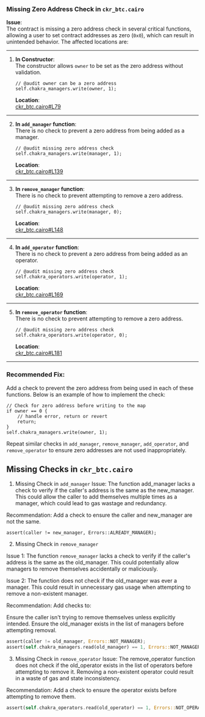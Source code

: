 ### Missing Zero Address Check in `ckr_btc.cairo`

**Issue**:  
The contract is missing a zero address check in several critical functions, allowing a user to set contract addresses as zero (`0x0`), which can result in unintended behavior. The affected locations are:

---

1. **In Constructor**:  
   The constructor allows `owner` to be set as the zero address without validation.

   ```cairo
   // @audit owner can be a zero address
   self.chakra_managers.write(owner, 1);
   ```

   **Location**:  
   [ckr_btc.cairo#L79](https://github.com/code-423n4/2024-08-chakra/blob/d0d45ae1d26ca1b87034e67180fac07ce9642fd9/cairo/handler/src/ckr_btc.cairo#L79)

---

2. **In `add_manager` function**:  
   There is no check to prevent a zero address from being added as a manager.

   ```cairo
   // @audit missing zero address check
   self.chakra_managers.write(manager, 1);
   ```

   **Location**:  
   [ckr_btc.cairo#L139](https://github.com/code-423n4/2024-08-chakra/blob/d0d45ae1d26ca1b87034e67180fac07ce9642fd9/cairo/handler/src/ckr_btc.cairo#L139)

---

3. **In `remove_manager` function**:  
   There is no check to prevent attempting to remove a zero address.

   ```cairo
   // @audit missing zero address check
   self.chakra_managers.write(manager, 0);
   ```

   **Location**:  
   [ckr_btc.cairo#L148](https://github.com/code-423n4/2024-08-chakra/blob/d0d45ae1d26ca1b87034e67180fac07ce9642fd9/cairo/handler/src/ckr_btc.cairo#L151)

---

4. **In `add_operator` function**:  
   There is no check to prevent a zero address from being added as an operator.

   ```cairo
   // @audit missing zero address check
   self.chakra_operators.write(operator, 1);
   ```

   **Location**:  
   [ckr_btc.cairo#L169](https://github.com/code-423n4/2024-08-chakra/blob/d0d45ae1d26ca1b87034e67180fac07ce9642fd9/cairo/handler/src/ckr_btc.cairo#L174)

---

5. **In `remove_operator` function**:  
   There is no check to prevent attempting to remove a zero address.

   ```cairo
   // @audit missing zero address check
   self.chakra_operators.write(operator, 0);
   ```

   **Location**:  
   [ckr_btc.cairo#L181](https://github.com/code-423n4/2024-08-chakra/blob/d0d45ae1d26ca1b87034e67180fac07ce9642fd9/cairo/handler/src/ckr_btc.cairo#L185)

---

### Recommended Fix:  
Add a check to prevent the zero address from being used in each of these functions. Below is an example of how to implement the check:

```cairo
// Check for zero address before writing to the map
if owner == 0 {
    // handle error, return or revert
    return;
}
self.chakra_managers.write(owner, 1);
```

Repeat similar checks in `add_manager`, `remove_manager`, `add_operator`, and `remove_operator` to ensure zero addresses are not used inappropriately.



## Missing Checks in `ckr_btc.cairo`


1. Missing Check in `add_manager`
Issue: The function add_manager lacks a check to verify if the caller's address is the same as the new_manager. This could allow the caller to add themselves multiple times as a manager, which could lead to gas wastage and redundancy.

Recommendation: Add a check to ensure the caller and new_manager are not the same.

```cairo
assert(caller != new_manager, Errors::ALREADY_MANAGER);
```
2. Missing Check in `remove_manager`

Issue 1: The function `remove_manager` lacks a check to verify if the caller's address is the same as the old_manager. This could potentially allow managers to remove themselves accidentally or maliciously.

Issue 2: The function does not check if the old_manager was ever a manager. This could result in unnecessary gas usage when attempting to remove a non-existent manager.

Recommendation: Add checks to:

Ensure the caller isn't trying to remove themselves unless explicitly intended.
Ensure the old_manager exists in the list of managers before attempting removal.

```rust
assert(caller != old_manager, Errors::NOT_MANAGER);
assert(self.chakra_managers.read(old_manager) == 1, Errors::NOT_MANAGER);
```

3. Missing Check in `remove_operator`
Issue: The remove_operator function does not check if the old_operator exists in the list of operators before attempting to remove it. Removing a non-existent operator could result in a waste of gas and state inconsistency.

Recommendation: Add a check to ensure the operator exists before attempting to remove them.

```rust
assert(self.chakra_operators.read(old_operator) == 1, Errors::NOT_OPERATOR);
```
